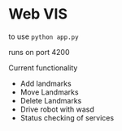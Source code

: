 # Web VIS

to use `python app.py`

runs on port 4200

Current functionality 
- Add landmarks
- Move Landmarks
- Delete Landmarks
- Drive robot with wasd
- Status checking of services